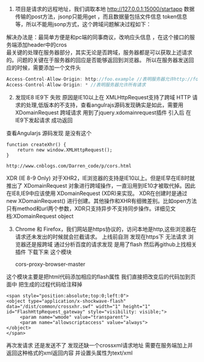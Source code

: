 1. 项目是请求的远程地址，我们调取本地 http://127.0.0.1:15000/startapp 数据传输的post方法，jsonp只能用get ，而且数据量包括文件信息 token信息等，所以不能用jsonp方式，这个跨域问题解决过程如下：


解决办法是：最简单方便是和pc端的同事商议，改响应头信息 ，在这个接口的服务端添加header中的cros  
最关键的处理在服务器部分，其实无论是否跨域，服务器都是可以获取上述请求的。问题的关键在于服务器的回应是否能够返回到浏览器。
所以在服务器发送回应的时候，需要添加一个文件头

```javascript
Access-Control-Allow-Origin: http://foo.example //表明服务器允许http://foo.example的请求
Access-Control-Allow-Origin: * //表明服务器允许所有请求
```



2. 发现IE8 IE9下 失败 原因是IE10以上在 XMLHttpRequest支持了跨域 HTTP 请求的处理,低版本的不支持，查看angulrajs源码发现确实是如此，需要用XDomainRequest 跨域请求 用到了jquery.xdomainrequest插件 引入后 在IE9下发起请求 成功返回

查看Angularjs 源码发现 是没有这个

	function createXhr() {
		return new window.XMLHttpRequest();
	}
	
	http://www.cnblogs.com/Darren_code/p/cors.html
  
 
  XDR (IE 8-9 Only)
  对于XHR2，IE浏览器的支持是IE10以上。但是IE早在IE8时就推出了 XDomainRequest 对象进行跨域操作，一直沿用到IE10才被取代掉。因此在IE8,IE9中应该使用 XDomainRequest (XDR)来实现。
  XDR在创建时是通过 new XDomainRequest() 进行创建。其他操作和XHR有细微差别。比如open方法只有method和url两个参数，XDR只支持异步不支持同步操作。详细见文档:XDomainRequest object

3. Chrome 和 Firefox，我们网站是https协议的，访问本地是http,这些浏览器在请求还未发出的时候就会拦截请求。
上线前自测 发现在https下 无法请求 浏览器还是报跨域  通过分析百度的请求发现 是用了flash 
然后再github上找相关插件 下载下来 这个模块


	cors-proxy-browser-master

这个模块主要是把html代码添加相应的flash属性  我们直接把改变后的代码加到页面中 把生成的过程代码给注释掉

	<span style="position:absolute;top:0;left:0">
	<object type="application/x-shockwave-flash" data="/dist/common/crossxhr.swf" width="1" height="1" id="FlashHttpRequest_gateway" style="visibility: visible;">
	     <param name="wmode" value="transparent">
	     <param name="allowscriptaccess" value="always">
	</object>
	</span>

再次发请求 还是发送不了 发现还缺一个crossxml请求地址 需要在服务端加上并返回这种格式的xml返回内容 并设置头属性为text/xml




